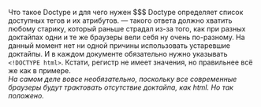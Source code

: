Что такое Doctype и для чего нужен
$$$
Doctype определяет список доступных тегов и их атрибутов. — такого ответа должно хватить любому старику, который раньше страдал из-за того, как при разных доктайпах одни и те же браузеры вели себя ну очень по-разному.
На данный момент нет ни одной причины использовать устаревшие доктайпы. И в каждом документе обязательно нужно указывать `<!DOCTYPE html>`. Кстати, регистр не имеет значения, но правильнее всё же как в примере.  
_На самом деле вовсе необязательно, поскольку все современные браузеры будут трактовать отсутствие доктайпа, как html. Но так положено._
